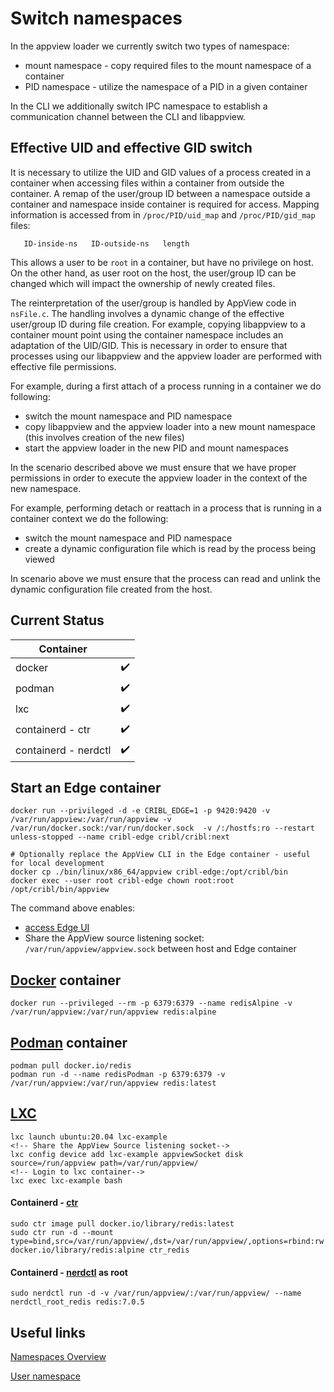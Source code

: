 # Switch namespaces

In the appview loader we currently switch two types of namespace:

- mount namespace - copy required files to the mount namespace of a container
- PID namespace - utilize the namespace of a PID in a given container

In the CLI we additionally switch IPC namespace to establish a communication channel between the CLI and libappview.

## Effective UID and effective GID switch

It is necessary to utilize the UID and GID values of a process created in a container when accessing files within a container from outside the container. A remap of the user/group ID between a namespace outside a container and namespace inside container is required for access.
Mapping information is accessed from in `/proc/PID/uid_map` and `/proc/PID/gid_map` files:

```
   ID-inside-ns   ID-outside-ns   length
```

This allows a user to be `root` in a container, but have no privilege on host.
On the other hand, as user root on the host, the user/group ID can be changed which will impact the ownership of newly created files.

The reinterpretation of the user/group is handled by AppView code in `nsFile.c`. The handling involves a dynamic change of the effective user/group ID during file creation. For example, copying libappview to a container mount point using the container namespace includes an adaptation of the UID/GID. This is necessary in order to ensure that processes using our libappview and the appview loader are performed with effective file permissions.

For example, during a first attach of a process running in a container we do following:

- switch the mount namespace and PID namespace
- copy libappview and the appview loader into a new mount namespace (this involves creation of the new files)
- start the appview loader in the new PID and mount namespaces

In the scenario described above we must ensure that we have proper permissions in order to execute the appview loader in the context of the new namespace.

For example, performing detach or reattach in a process that is running in a container context we do the following:

- switch the mount namespace and PID namespace
- create a dynamic configuration file which is read by the process being viewed

In scenario above we must ensure that the process can read and unlink the dynamic configuration file created from the host.

## Current Status

| Container            |                    |
|----------------------|--------------------|
| docker               | :heavy_check_mark: |
| podman               | :heavy_check_mark: |
| lxc                  | :heavy_check_mark: |
| containerd - ctr     | :heavy_check_mark: |
| containerd - nerdctl | :heavy_check_mark: |

## Start an Edge container

```console
docker run --privileged -d -e CRIBL_EDGE=1 -p 9420:9420 -v /var/run/appview:/var/run/appview -v /var/run/docker.sock:/var/run/docker.sock  -v /:/hostfs:ro --restart unless-stopped --name cribl-edge cribl/cribl:next

# Optionally replace the AppView CLI in the Edge container - useful for local development
docker cp ./bin/linux/x86_64/appview cribl-edge:/opt/cribl/bin
docker exec --user root cribl-edge chown root:root /opt/cribl/bin/appview
```

The command above enables:

- [access Edge UI](http://localhost:9420/)
- Share the AppView source listening socket: `/var/run/appview/appview.sock` between host and Edge container

## [Docker](https://github.com/docker) container

```console
docker run --privileged --rm -p 6379:6379 --name redisAlpine -v /var/run/appview:/var/run/appview redis:alpine
```

## [Podman](https://github.com/containers/podman) container

```console
podman pull docker.io/redis
podman run -d --name redisPodman -p 6379:6379 -v /var/run/appview:/var/run/appview redis:latest
```

## [LXC](https://github.com/lxc/lxc)

```console
lxc launch ubuntu:20.04 lxc-example
<!-- Share the AppView Source listening socket-->
lxc config device add lxc-example appviewSocket disk source=/run/appview path=/var/run/appview/
<!-- Login to lxc container-->
lxc exec lxc-example bash
```

#### Containerd - [ctr](https://github.com/containerd/containerd)

```console
sudo ctr image pull docker.io/library/redis:latest
sudo ctr run -d --mount type=bind,src=/var/run/appview/,dst=/var/run/appview/,options=rbind:rw docker.io/library/redis:alpine ctr_redis
```

#### Containerd - [nerdctl](https://github.com/containerd/nerdctl.git) as root

```console
sudo nerdctl run -d -v /var/run/appview/:/var/run/appview/ --name nerdctl_root_redis redis:7.0.5
```

## Useful links

[Namespaces Overview](https://lwn.net/Articles/531114/)

[User namespace](https://lwn.net/Articles/532593/)
